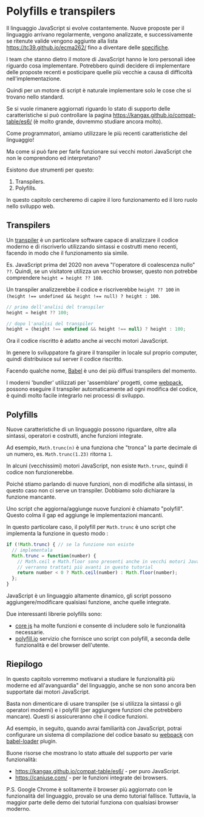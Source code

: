 
# Polyfills e transpilers

Il linguaggio JavaScript si evolve costantemente. Nuove proposte per il linguaggio arrivano regolarmente, vengono analizzate, e successivamente se ritenute valide vengono aggiunte alla lista <https://tc39.github.io/ecma262/> fino a diventare delle [specifiche](http://www.ecma-international.org/publications/standards/Ecma-262.htm).

I team che stanno dietro il motore di JavaScript hanno le loro personali idee riguardo cosa implementare. Potrebbero quindi decidere di implementare delle proposte recenti e posticipare quelle più vecchie a causa di difficoltà nell'implementazione.

Quindi per un motore di script è naturale implementare solo le cose che si trovano nello standard.

Se si vuole rimanere aggiornati riguardo lo stato di supporto delle caratteristiche si può controllare la pagina <https://kangax.github.io/compat-table/es6/> (è molto grande, dovremmo studiare ancora molto).

Come programmatori, amiamo utilizzare le più recenti caratteristiche del linguaggio!

Ma come si può fare per farle funzionare sui vecchi motori JavaScript che non le comprendono ed interpretano?

Esistono due strumenti per questo:

1. Transpilers.
2. Polyfills.

In questo capitolo cercheremo di capire il loro funzionamento ed il loro ruolo nello sviluppo web.

## Transpilers

Un [transpiler](https://en.wikipedia.org/wiki/Source-to-source_compiler) è un particolare software capace di analizzare il codice moderno e di riscriverlo utilizzando sintassi e costrutti meno recenti, facendo in modo che il funzionamento sia simile.

Es. JavaScript prima del 2020 non aveva "l'operatore di coalescenza nullo" `??`. Quindi, se un visitatore utilizza un vecchio browser, questo non potrebbe comprendere `height = height ?? 100`.

Un transpiler analizzerebbe il codice e riscriverebbe `height ?? 100` in `(height !== undefined && height !== null) ? height : 100`.

```js
// prima dell'analisi del transpiler
height = height ?? 100;

// dopo l'analisi del transpiler
height = (height !== undefined && height !== null) ? height : 100;
```

Ora il codice riscritto è adatto anche ai vecchi motori JavaScript.

In genere lo sviluppatore fa girare il transpiler in locale sul proprio computer, quindi distribuisce sul server il codice riscritto.

Facendo qualche nome, [Babel](https://babeljs.io) è uno dei più diffusi transpilers del momento. 

I moderni 'bundler' utilizzati per 'assemblare' progetti, come [webpack](http://webpack.github.io/), possono eseguire il transpiler automaticamente ad ogni modifica del codice, è quindi molto facile integrarlo nei processi di sviluppo.

## Polyfills

Nuove caratteristiche di un linguaggio possono riguardare, oltre alla sintassi, operatori e costrutti, anche funzioni integrate.

Ad esempio, `Math.trunc(n)` è una funziona che "tronca" la parte decimale di un numero, es. `Math.trunc(1.23)` ritorna `1`.

In alcuni (vecchissimi) motori JavaScript, non esiste `Math.trunc`, quindi il codice non funzionerebbe.

Poiché stiamo parlando di nuove funzioni, non di modifiche alla sintassi, in questo caso non ci serve un transpiler. Dobbiamo solo dichiarare la funzione mancante.

Uno script che aggiorna/aggiunge nuove funzioni è chiamato "polyfill". Questo colma il gap ed aggiunge le implementazioni mancanti.

In questo particolare caso, il polyfill per `Math.trunc` è uno script che implementa la funzione in questo modo :

```js
if (!Math.trunc) { // se la funzione non esiste
  // implementala
  Math.trunc = function(number) {
    // Math.ceil e Math.floor sono presenti anche in vecchi motori JavaScript
    // verranno trattati più avanti in questo tutorial
    return number < 0 ? Math.ceil(number) : Math.floor(number);
  };
}
```

JavaScript è un linguaggio altamente dinamico, gli script possono aggiungere/modificare qualsiasi funzione, anche quelle integrate.

Due interessanti librerie polyfills sono:
- [core js](https://github.com/zloirock/core-js) ha molte funzioni e consente di includere solo le funzionalità necessarie.
- [polyfill.io](http://polyfill.io) servizio che fornisce uno script con polyfill, a seconda delle funzionalità e del browser dell'utente.


## Riepilogo

In questo capitolo vorremmo motivarvi a studiare le funzionalità più moderne ed all'avanguardia" del linguaggio, anche se non sono ancora ben supportate dai motori JavaScript.

Basta non dimenticare di usare transpiler (se si utilizza la sintassi o gli operatori moderni) e i polyfill (per aggiungere funzioni che potrebbero mancare). Questi si assicureranno che il codice funzioni.

Ad esempio, in seguito, quando avrai familiarità con JavaScript, potrai configurare un sistema di compilazione del codice basato su [webpack](http://webpack.github.io/) con [babel-loader](https://github.com/babel/babel-loader) plugin.

Buone risorse che mostrano lo stato attuale del supporto per varie funzionalità:
- <https://kangax.github.io/compat-table/es6/> - per puro JavaScript.
- <https://caniuse.com/> - per le funzioni integrate dei browsers.

P.S. Google Chrome è solitamente il browser più aggiornato con le funzionalità del linguaggio, provalo se una demo tutorial fallisce. Tuttavia, la maggior parte delle demo dei tutorial funziona con qualsiasi browser moderno.
